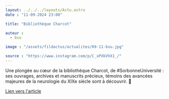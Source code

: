 ```yaml
---
layout: ../../../layouts/Actu.astro
date : "11-09-2024 23:00"

title: "Bibliothèque Charcot"

auteur :
  - bsu

image : "/assets/fildactus/actualites/09-11-bsu.jpg"

source : "https://www.instagram.com/p/C_xPXkVhX1_/"
---
```


Une plongée au cœur de la bibliothèque Charcot, de #SorbonneUniversité : ses ouvrages, archives et manuscrits précieux, témoins des avancées majeures de la neurologie du XIXe siècle sont à découvrir. 🧠

[Lien vers l'article](https://www.sorbonne-universite.fr/actualites/plongee-au-coeur-de-la-bibliotheque-charcot)